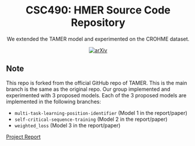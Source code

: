 <div align="center">    

# CSC490: HMER Source Code Repository

We extended the TAMER model and experimented on the CROHME dataset.

[![arXiv](https://img.shields.io/badge/arXiv-2408.08578-b31b1b.svg)](https://arxiv.org/abs/2408.08578)

</div>

## Note
This repo is forked from the official GitHub repo of TAMER. This is the main branch is the same as the original repo.
Our group implemented and experimented with 3 proposed models. Each of the 3 proposed models are implemented in the following branches:
- `multi-task-learning-position-identifier` (Model 1 in the report/paper)
- `self-critical-sequence-training` (Model 2 in the report/paper)
- `weighted_loss` (Model 3 in the report/paper)

[Project Report](./HMER_Final_Report.pdf)
